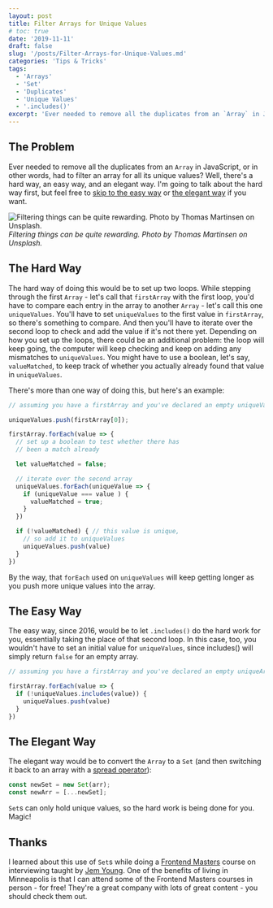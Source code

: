 ```yaml
---
layout: post
title: Filter Arrays for Unique Values
# toc: true
date: '2019-11-11'
draft: false
slug: '/posts/Filter-Arrays-for-Unique-Values.md'
categories: 'Tips & Tricks'
tags:
  - 'Arrays'
  - 'Set'
  - 'Duplicates'
  - 'Unique Values'
  - '.includes()'
excerpt: 'Ever needed to remove all the duplicates from an `Array` in JavaScript? Well, there is a hard way, an easy way, and an elegant way.'
---
```


## The Problem

Ever needed to remove all the duplicates from an `Array` in JavaScript, or in other words, had to filter an array for all its unique values? Well, there's a hard way, an easy way, and an elegant way. I'm going to talk about the hard way first, but feel free to [skip to the easy way](#the-easy-way) or [the elegant way](#the-elegant-way) if you want.

![Filtering things can be quite rewarding. Photo by Thomas Martinsen on Unsplash.](/media/thomas-martinsen-_FilM6g6DEQ-unsplash.jpg)
_Filtering things can be quite rewarding. Photo by Thomas Martinsen on Unsplash._

## The Hard Way

The hard way of doing this would be to set up two loops. While stepping through the first `Array` - let's call that `firstArray` with the first loop, you'd have to compare each entry in the array to another `Array` - let's call this one `uniqueValues`. You'll have to set `uniqueValues` to the first value in `firstArray`, so there's something to compare. And then you'll have to iterate over the second loop to check and add the value if it's not there yet. Depending on how you set up the loops, there could be an additional problem: the loop will keep going, the computer will keep checking and keep on adding any mismatches to `uniqueValues`. You might have to use a boolean, let's say, `valueMatched`, to keep track of whether you actually already found that value in `uniqueValues`.

There's more than one way of doing this, but here's an example:

```javascript
// assuming you have a firstArray and you've declared an empty uniqueValues

uniqueValues.push(firstArray[0]);

firstArray.forEach(value => {
  // set up a boolean to test whether there has
  // been a match already

  let valueMatched = false;

  // iterate over the second array
  uniqueValues.forEach(uniqueValue => {
    if (uniqueValue === value ) {
      valueMatched = true;
    }
  })

  if (!valueMatched) { // this value is unique,
    // so add it to uniqueValues
    uniqueValues.push(value)
  }
})
```

By the way, that `forEach` used on `uniqueValues` will keep getting longer as you push more unique values into the array.

## The Easy Way

The easy way, since 2016, would be to let `.includes()` do the hard work for you, essentially taking the place of that second loop. In this case, too, you wouldn't have to set an initial value for `uniqueValues`, since includes() will simply return `false` for an empty array.

```javascript
// assuming you have a firstArray and you've declared an empty uniqueArray

firstArray.forEach(value => {
  if (!uniqueValues.includes(value)) {
    uniqueValues.push(value)
  }
})
```

## The Elegant Way

The elegant way would be to convert the `Array` to a `Set` (and then switching it back to an array with a [spread operator](https://developer.mozilla.org/en-US/docs/Web/JavaScript/Reference/Operators/Spread_syntax)):

```javascript
const newSet = new Set(arr);
const newArr = [...newSet];
```

`Set`s can only hold unique values, so the hard work is being done for you. Magic!

## Thanks

I learned about this use of `Set`s while doing a [Frontend Masters](https://frontendmasters.com/) course on interviewing taught by [Jem Young](https://twitter.com/JemYoung). One of the benefits of living in Minneapolis is that I can attend some of the Frontend Masters courses in person - for free! They're a great company with lots of great content - you should check them out.
